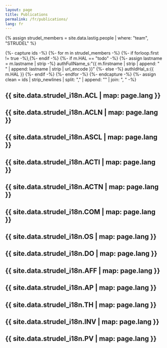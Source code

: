 ```yaml
---
layout: page
title: Publications
permalink: /fr/publications/
lang: fr
---
```

{% assign strudel_members = site.data.lastig.people | where: "team", "STRUDEL" %}

{%- capture ids -%}
  {%- for m in strudel_members -%}
    {%- if forloop.first != true -%},{%- endif -%}
    {%- if m.HAL == "todo" -%}
      {%- assign lastname = m.lastname | strip -%}
      authFullName_s:"{{ m.firstname | strip | append: " " | append: lastname | strip | url_encode }}"
    {%- else -%}
      authIdHal_s:{{ m.HAL }}
    {%- endif -%}
  {%- endfor -%}
{%- endcapture -%}
{%- assign clean = ids | strip_newlines | split: "," | append: "" | join: ", " -%}

<script src="{{ site.baseurl }}/assets/js/hal.js" charset="utf-8"></script>

<!-- [ACL] -->
## {{ site.data.strudel_i18n.ACL | map: page.lang }}
<div id="pubACL"></div>
<!-- to use markdown id naming: {: #pubACL} -->

<!-- [ACLN] -->
## {{ site.data.strudel_i18n.ACLN | map: page.lang }}
<div id="pubACLN"></div>

<!-- [ASCL] -->
## {{ site.data.strudel_i18n.ASCL | map: page.lang }}
<div id="pubASCL"></div>

<!-- [ACTI] -->
## {{ site.data.strudel_i18n.ACTI | map: page.lang }}
<div id="pubACTI"></div>

<!-- [ACTN] -->
## {{ site.data.strudel_i18n.ACTN | map: page.lang }}
<div id="pubACTN"></div>

<!-- [COM] -->
## {{ site.data.strudel_i18n.COM | map: page.lang }}
<div id="pubCOM"></div>

<!-- [OS] -->
## {{ site.data.strudel_i18n.OS | map: page.lang }}
<div id="pubOS"></div>

<!-- [DO] -->
## {{ site.data.strudel_i18n.DO | map: page.lang }}
<div id="pubDO"></div>

<!-- [AFF] -->
## {{ site.data.strudel_i18n.AFF | map: page.lang }}
<div id="pubAFF"></div>

<!-- [AP] -->
## {{ site.data.strudel_i18n.AP | map: page.lang }}
<div id="pubAP"></div>

<!-- [TH] -->
## {{ site.data.strudel_i18n.TH | map: page.lang }}
<div id="pubTH"></div>

<!-- [INV] -->
## {{ site.data.strudel_i18n.INV | map: page.lang }}
<div id="pubINV"></div>

<!-- [PV] -->
## {{ site.data.strudel_i18n.PV | map: page.lang }}
<div id="pubPV"></div>

<script defer>
  getPublicationsAuthor({{ clean }});
</script>
